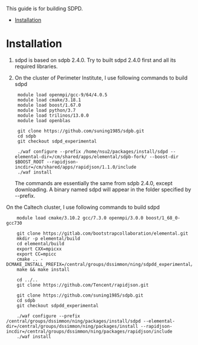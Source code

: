 This guide is for building SDPD.

* [Installation](#installation)

# Installation

1. sdpd is based on sdpb 2.4.0. Try to built sdpd 2.4.0 first and all its required libraries.

2. On the cluster of Perimeter Institute, I use following commands to build sdpd

        module load openmpi/gcc-9/64/4.0.5
        module load cmake/3.18.1
        module load boost/1.67.0
        module load python/3.7
        module load trilinos/13.0.0
        module load openblas
        
        git clone https://github.com/suning1985/sdpb.git
        cd sdpb
        git checkout sdpd_experimental
        
        ./waf configure --prefix /home/nsu2/packages/install/sdpd --elemental-dir=/cm/shared/apps/elemental/sdpb-fork/ --boost-dir $BOOST_ROOT --rapidjson-incdir=/cm/shared/apps/rapidjson/1.1.0/include
        ./waf install

    The commands are essentially the same from sdpb 2.4.0, except downloading. A binary named sdpd will appear in the folder specified by --prefix.

On the Caltech cluster, I use following commands to build sdpd

        module load cmake/3.10.2 gcc/7.3.0 openmpi/3.0.0 boost/1_68_0-gcc730
        
        git clone https://gitlab.com/bootstrapcollaboration/elemental.git
        mkdir -p elemental/build
        cd elemental/build
        export CXX=mpicxx
        export CC=mpicc
        cmake .. -DCMAKE_INSTALL_PREFIX=/central/groups/dssimmon/ning/sdpdd_experimental/install
        make && make install
        
        cd ../..
        git clone https://github.com/Tencent/rapidjson.git

        git clone https://github.com/suning1985/sdpb.git
        cd sdpb
        git checkout sdpdd_experimental
        
        ./waf configure --prefix /central/groups/dssimmon/ning/packages/install/sdpd --elemental-dir=/central/groups/dssimmon/ning/packages/install --rapidjson-incdir=/central/groups/dssimmon/ning/packages/rapidjson/include
        ./waf install
